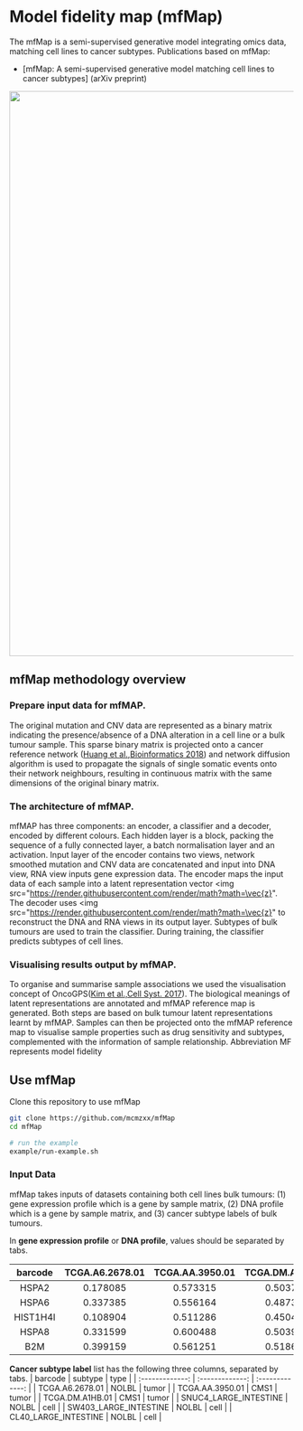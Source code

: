 # Model fidelity map (mfMap)

The mfMap is a semi-supervised generative model integrating omics data, matching cell lines to cancer subtypes. 
Publications based on mfMap:
- [mfMap: A semi-supervised generative model matching cell lines to cancer subtypes] (arXiv preprint)

<div>
    <img src="media/method_chap0.png" width=1000>
</div>

## mfMap methodology overview
### Prepare input data for mfMAP.
The original mutation and CNV data are represented as a binary matrix indicating the presence/absence of a DNA alteration in a cell line or a bulk tumour sample. This sparse binary matrix is projected onto a cancer reference network ([Huang et al.,Bioinformatics 2018](http://academic.oup.com/bioinformatics/article/34/16/2859/4956012)) and network diffusion algorithm is used to propagate the signals of single somatic events onto their network neighbours, resulting in continuous matrix with the same dimensions of the original binary matrix.
### The architecture of mfMAP. 
mfMAP has three components: an encoder, a classifier and a decoder, encoded by different colours. Each hidden layer is a block, packing the sequence of a fully connected layer, a batch normalisation layer and an activation. Input layer of the encoder contains two views, network smoothed mutation and CNV data are concatenated and input into DNA view, RNA view inputs gene expression data. The encoder maps the input data of each sample into a latent representation vector <img src="https://render.githubusercontent.com/render/math?math=\vec{z}". The decoder uses  <img src="https://render.githubusercontent.com/render/math?math=\vec{z}" to reconstruct the DNA and RNA views in its output layer. Subtypes of bulk tumours are used to train the classifier. During training, the classifier predicts subtypes of cell lines. 
### Visualising results output by mfMAP.
To organise and summarise sample associations we used the visualisation concept of OncoGPS([Kim et al.,Cell Syst. 2017](https://www.cell.com/cell-systems/fulltext/S2405-4712(17)30335-6)). The biological meanings of latent representations are annotated and mfMAP reference map is generated. Both steps are based on bulk tumour latent representations learnt by mfMAP. Samples can then be projected onto the mfMAP reference map to visualise sample properties such as drug sensitivity and subtypes, complemented with the information of sample relationship. Abbreviation MF represents model fidelity

## Use mfMap
Clone this repository to use mfMap
```bash
git clone https://github.com/mcmzxx/mfMap
cd mfMap

# run the example
example/run-example.sh
```

### Input Data
mfMap takes inputs of datasets containing both cell lines bulk tumours: (1) gene expression profile which is a gene by sample matrix, (2) DNA profile which is a gene by sample matrix, and (3) cancer subtype labels of bulk tumours.

In __gene expression profile__ or __DNA profile__, values should be separated by tabs.

| barcode | TCGA.A6.2678.01 | TCGA.AA.3950.01 | TCGA.DM.A1HB.01 | CL40_LARGE_INTESTINE | SW403_LARGE_INTESTINE | SNUC4_LARGE_INTESTINE |
|  :-------------: |  :-------------: | :-------------: | :-------------: | :-------------: | :-------------: | :-------------: |
| HSPA2 | 0.178085 | 0.573315 | 0.503795 | 0.547310 | 0.243164 | 0.495841 |
| HSPA6 | 0.337385 | 0.556164 | 0.487331 | 0.531813 | 0.550296 | 0.784094 |
| HIST1H4I | 0.108904 | 0.511286 | 0.450405 | 0.488413 | 0.400680 | 0.446989 |
| HSPA8 | 0.331599 | 0.600488 | 0.503966 | 0.562086 | 0.411304 | 0.495323 |
| B2M | 0.399159 | 0.561251 | 0.518686 | 0.608198 | 0.240596 | 0.479772 |

__Cancer subtype label__ list has the following three columns, separated by tabs.
| barcode | subtype | type |
|  :-------------: |  :-------------: | :-------------: |
| TCGA.A6.2678.01 | NOLBL | tumor |
| TCGA.AA.3950.01 | CMS1 | tumor |
| TCGA.DM.A1HB.01 | CMS1 | tumor |
| SNUC4_LARGE_INTESTINE | NOLBL | cell |
| SW403_LARGE_INTESTINE | NOLBL | cell |
| CL40_LARGE_INTESTINE | NOLBL | cell |
